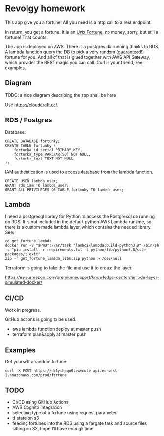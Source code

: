 # Revolgy homework

This app give you a fortune! All you need is a http call to a rest endpoint.

In return, you get a fortune. It is an [Unix Fortune](https://en.wikipedia.org/wiki/Fortune_(Unix)), no money, sorry, but still a fortune! That counts.

The app is deployed on AWS. There is a postgres db running thanks to RDS. A lambda function query the DB to pick a very random ([guaranteed!](https://xkcd.com/221/)) fortune for you.
And all of that is glued together with AWS API Gateway, which provider the REST magic you can call. Curl is your friend, see examples.

## Diagram

TODO: a nice diagram describing the app shall be here

Use https://cloudcraft.co/.

## RDS / Postgres

Database:

```
CREATE DATABASE fortunky;
CREATE TABLE fortunky (
    fortunka_id serial PRIMARY KEY,
    fortunka_type VARCHAR(50) NOT NULL,
    fortunka_text TEXT NOT NULL
);
```

IAM authentication is used to access database from the lambda function.

```
CREATE USER lambda_user;
GRANT rds_iam TO lambda_user;
GRANT ALL PRIVILEGES ON TABLE fortunky TO lambda_user;
```

## Lambda

I need a postgresql library for Python to access the Postgresql db running on RDS. It is not included in the default python AWS Lambda runtime,
so there is a custom made lambda layer, which contains the needed library. See:

```
cd get_fortune_lambda
docker run -v "$PWD":/var/task "lambci/lambda:build-python3.8" /bin/sh -c "pip install -r requirements.txt -t python/lib/python3.8/site-packages/; exit"
zip -r get_fortune_lambda_libs.zip python > /dev/null
```

Terraform is going to take the file and use it to create the layer.

https://aws.amazon.com/premiumsupport/knowledge-center/lambda-layer-simulated-docker/

## CI/CD

Work in progress.

GitHub actions is going to be used.

- aws lambda function deploy at master push
- terraform plan&apply at master push

## Examples

Get yourself a random fortune:

```
curl -X POST https://dn1yihpqn0.execute-api.eu-west-1.amazonaws.com/prod/fortune
```


## TODO

- CI/CD using GitHub Actions
- AWS Cognito integration
- selecting type of a fortune using request parameter
- tf state on s3
- feeding fortunes into the RDS using a fargate task and source files sitting on S3, hope I'll have enough time
